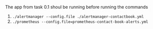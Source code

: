 The app from task 0.1 shoul be running before running the commands

1. `./alertmanager --config.file ./alertmanager-contactbook.yml `
2. `./prometheus --config.file=prometheus-contact-book-alerts.yml`
